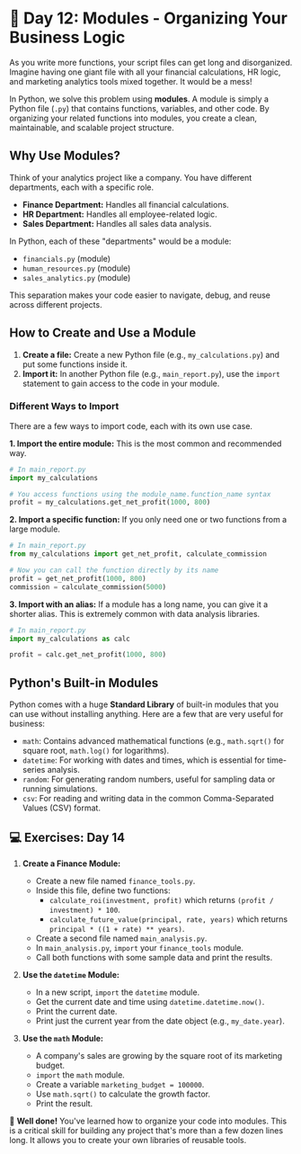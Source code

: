 # 📘 Day 12: Modules - Organizing Your Business Logic

As you write more functions, your script files can get long and disorganized. Imagine having one giant file with all your financial calculations, HR logic, and marketing analytics tools mixed together. It would be a mess!

In Python, we solve this problem using **modules**. A module is simply a Python file (`.py`) that contains functions, variables, and other code. By organizing your related functions into modules, you create a clean, maintainable, and scalable project structure.

## Why Use Modules?

Think of your analytics project like a company. You have different departments, each with a specific role.

* **Finance Department:** Handles all financial calculations.
* **HR Department:** Handles all employee-related logic.
* **Sales Department:** Handles all sales data analysis.

In Python, each of these "departments" would be a module:

* `financials.py` (module)
* `human_resources.py` (module)
* `sales_analytics.py` (module)

This separation makes your code easier to navigate, debug, and reuse across different projects.

## How to Create and Use a Module

1. **Create a file:** Create a new Python file (e.g., `my_calculations.py`) and put some functions inside it.
2. **Import it:** In another Python file (e.g., `main_report.py`), use the `import` statement to gain access to the code in your module.

### Different Ways to Import

There are a few ways to import code, each with its own use case.

**1. Import the entire module:**
This is the most common and recommended way.

```python
# In main_report.py
import my_calculations

# You access functions using the module_name.function_name syntax
profit = my_calculations.get_net_profit(1000, 800)
```

**2. Import a specific function:**
If you only need one or two functions from a large module.

```python
# In main_report.py
from my_calculations import get_net_profit, calculate_commission

# Now you can call the function directly by its name
profit = get_net_profit(1000, 800)
commission = calculate_commission(5000)
```

**3. Import with an alias:**
If a module has a long name, you can give it a shorter alias. This is extremely common with data analysis libraries.

```python
# In main_report.py
import my_calculations as calc

profit = calc.get_net_profit(1000, 800)
```

## Python's Built-in Modules

Python comes with a huge **Standard Library** of built-in modules that you can use without installing anything. Here are a few that are very useful for business:

* `math`: Contains advanced mathematical functions (e.g., `math.sqrt()` for square root, `math.log()` for logarithms).
* `datetime`: For working with dates and times, which is essential for time-series analysis.
* `random`: For generating random numbers, useful for sampling data or running simulations.
* `csv`: For reading and writing data in the common Comma-Separated Values (CSV) format.

## 💻 Exercises: Day 14

1. **Create a Finance Module:**
    * Create a new file named `finance_tools.py`.
    * Inside this file, define two functions:
        * `calculate_roi(investment, profit)` which returns `(profit / investment) * 100`.
        * `calculate_future_value(principal, rate, years)` which returns `principal * ((1 + rate) ** years)`.
    * Create a second file named `main_analysis.py`.
    * In `main_analysis.py`, `import` your `finance_tools` module.
    * Call both functions with some sample data and print the results.

2. **Use the `datetime` Module:**
    * In a new script, `import` the `datetime` module.
    * Get the current date and time using `datetime.datetime.now()`.
    * Print the current date.
    * Print just the current year from the date object (e.g., `my_date.year`).

3. **Use the `math` Module:**
    * A company's sales are growing by the square root of its marketing budget.
    * `import` the `math` module.
    * Create a variable `marketing_budget = 100000`.
    * Use `math.sqrt()` to calculate the growth factor.
    * Print the result.

🎉 **Well done!** You've learned how to organize your code into modules. This is a critical skill for building any project that's more than a few dozen lines long. It allows you to create your own libraries of reusable tools.
